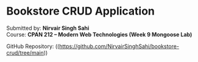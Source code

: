 # Bookstore CRUD Application

Submitted by: **Nirvair Singh Sahi**  
Course: **CPAN 212 – Modern Web Technologies (Week 9 Mongoose Lab)**

GitHub Repository: ((https://github.com/NirvairSinghSahi/bookstore-crud/tree/main))
